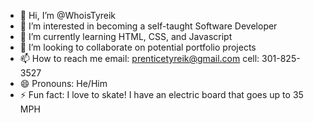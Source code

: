 - 👋 Hi, I’m @WhoisTyreik
- 👀 I’m interested in becoming a self-taught Software Developer
- 🌱 I’m currently learning HTML, CSS, and Javascript
- 💞️ I’m looking to collaborate on potential portfolio projects
- 📫 How to reach me email: prenticetyreik@gmail.com cell: 301-825-3527
- 😄 Pronouns: He/Him
- ⚡ Fun fact: I love to skate! I have an electric board that goes up to 35 MPH

<!---
WhoisTyreik/WhoisTyreik is a ✨ special ✨ repository because its `README.md` (this file) appears on your GitHub profile.
You can click the Preview link to take a look at your changes.
--->
